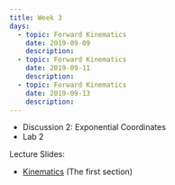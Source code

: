 ```yaml
---
title: Week 3
days:
  - topic: Forward Kinematics
    date: 2019-09-09
    description: 
  - topic: Forward Kinematics
    date: 2019-09-11
    description: 
  - topic: Forward Kinematics
    date: 2019-09-13
    description: 
---
```


- Discussion 2: Exponential Coordinates
- Lab 2

Lecture Slides:
- [Kinematics](../assets/lectures/refs/Kinematics_MLS_Chap3.pdf) (The first section)
